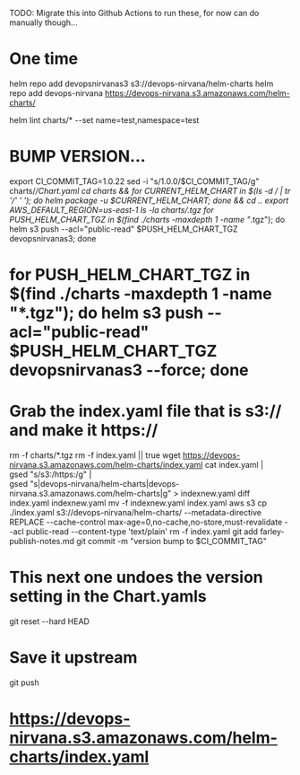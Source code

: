 TODO: Migrate this into Github Actions to run these, for now can do manually though...

# One time
helm repo add devopsnirvanas3 s3://devops-nirvana/helm-charts
helm repo add devops-nirvana https://devops-nirvana.s3.amazonaws.com/helm-charts/

helm lint charts/* --set name=test,namespace=test
# BUMP VERSION...
export CI_COMMIT_TAG=1.0.22
sed -i "s/1.0.0/$CI_COMMIT_TAG/g" charts/*/Chart.yaml
cd charts && for CURRENT_HELM_CHART in $(ls -d */ | tr '/' ' '); do helm package -u $CURRENT_HELM_CHART; done && cd ..
export AWS_DEFAULT_REGION=us-east-1
ls -la charts/*.tgz
for PUSH_HELM_CHART_TGZ in $(find ./charts -maxdepth 1 -name "*.tgz"); do helm s3 push --acl="public-read" $PUSH_HELM_CHART_TGZ devopsnirvanas3; done
# for PUSH_HELM_CHART_TGZ in $(find ./charts -maxdepth 1 -name "*.tgz"); do helm s3 push --acl="public-read" $PUSH_HELM_CHART_TGZ devopsnirvanas3 --force; done
# Grab the index.yaml file that is s3:// and make it https://
rm -f charts/*.tgz
rm -f index.yaml || true
wget https://devops-nirvana.s3.amazonaws.com/helm-charts/index.yaml
cat index.yaml | \
gsed "s/s3:/https:/g" | \
gsed "s|devops-nirvana/helm-charts|devops-nirvana.s3.amazonaws.com/helm-charts|g" > indexnew.yaml
diff index.yaml indexnew.yaml
mv -f indexnew.yaml index.yaml
aws s3 cp ./index.yaml s3://devops-nirvana/helm-charts/ --metadata-directive REPLACE --cache-control max-age=0,no-cache,no-store,must-revalidate --acl public-read --content-type 'text/plain'
rm -f index.yaml
git add farley-publish-notes.md
git commit -m "version bump to $CI_COMMIT_TAG"
# This next one undoes the version setting in the Chart.yamls
git reset --hard HEAD
# Save it upstream
git push


# https://devops-nirvana.s3.amazonaws.com/helm-charts/index.yaml
